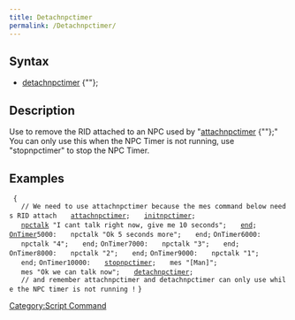 ```yaml
---
title: Detachnpctimer
permalink: /Detachnpctimer/
---
```


Syntax
------

-   [detachnpctimer](/detachnpctimer "wikilink") {"<NPC name>"};

Description
-----------

Use to remove the RID attached to an NPC used by "[attachnpctimer](/attachnpctimer "wikilink") {"<character name>"};" You can only use this when the NPC Timer is not running, use "stopnpctimer" to stop the NPC Timer.

Examples
--------

<NPC Header>` {`
`   // We need to use attachnpctimer because the mes command below needs RID attach`
`   `[`attachnpctimer`](/attachnpctimer "wikilink")`;`
`   `[`initnpctimer`](/initnpctimer "wikilink")`;`
`   `[`npctalk`](/npctalk "wikilink")` "I cant talk right now, give me 10 seconds";`
`   `[`end`](/end "wikilink")`;`
[`OnTimer`](/OnTimer "wikilink")`5000:`
`   npctalk "Ok 5 seconds more";`
`   end;`
`OnTimer6000:`
`   npctalk "4";`
`   end;`
`OnTimer7000:`
`   npctalk "3";`
`   end;`
`OnTimer8000:`
`   npctalk "2";`
`   end;`
`OnTimer9000:`
`   npctalk "1";`
`   end;`
`OnTimer10000:`
`   `[`stopnpctimer`](/stopnpctimer "wikilink")`;`
`   mes "[Man]";`
`   mes "Ok we can talk now";`
`   `[`detachnpctimer`](/detachnpctimer "wikilink")`;`
`   // and remember attachnpctimer and detachnpctimer can only use while the NPC timer is not running !`
`}`

[Category:Script Command](/Category:Script_Command "wikilink")